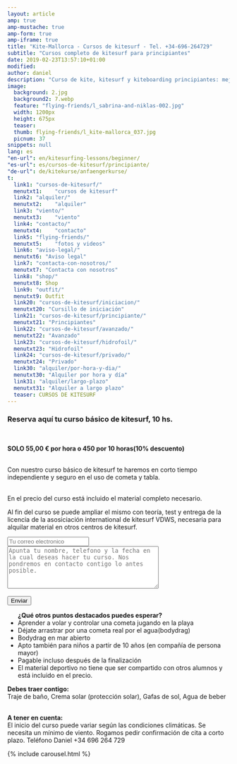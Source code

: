 ```yaml
---
layout: article
amp: true
amp-mustache: true
amp-form: true
amp-iframe: true
title: "Kite-Mallorca - Cursos de kitesurf - Tel. +34-696-264729"
subtitle: "Cursos completo de kitesurf para principiantes"
date: 2019-02-23T13:57:10+01:00
modified: 
author: daniel
description: "Curso de kite, kitesurf y kiteboarding principiantes: mejores precios, todo el material incluido, monitores certificados. Llama ahora"
image:
  background: 2.jpg
  background2: 7.webp
  feature: "flying-friends/l_sabrina-and-niklas-002.jpg"
  width: 1200px
  height: 675px
  teaser:
  thumb: flying-friends/l_kite-mallorca_037.jpg
  picnum: 37
snippets: null
lang: es
"en-url": en/kitesurfing-lessons/beginner/
"es-url": es/cursos-de-kitesurf/principiante/
"de-url": de/kitekurse/anfaengerkurse/
t:
  link1: "cursos-de-kitesurf/"
  menutxt1:    "cursos de kitesurf"
  link2: "alquiler/"
  menutxt2:    "alquiler"
  link3: "viento/"
  menutxt3:    "viento"
  link4: "contacto/"
  menutxt4:    "contacto"
  link5: "flying-friends/"
  menutxt5:    "fotos y videos"
  link6: "aviso-legal/"
  menutxt6: "Aviso legal"
  link7: "contacta-con-nosotros/"
  menutxt7: "Contacta con nosotros"
  link8: "shop/"
  menutxt8: Shop
  link9: "outfit/"
  menutxt9: Outfit
  link20: "cursos-de-kitesurf/iniciacion/"
  menutxt20: "Cursillo de iniciación"
  link21: "cursos-de-kitesurf/principiante/"
  menutxt21: "Principiantes"
  link22: "cursos-de-kitesurf/avanzado/"
  menutxt22: "Avanzado"
  link23: "cursos-de-kitesurf/hidrofoil/"
  menutxt23: "Hidrofoil"
  link24: "cursos-de-kitesurf/privado/"
  menutxt24: "Privado"
  link30: "alquiler/por-hora-y-dia/"
  menutxt30: "Alquiler por hora y día"
  link31: "alquiler/largo-plazo"
  menutxt31: "Alquiler a largo plazo"
  teaser: CURSOS DE KITESURF
---
```

<h3>Reserva aquí tu curso básico de kitesurf, 10 hs.</h3>
<br>
 
<strong>SOLO 55,00 € por hora o 450 por 10 horas(10% descuento)</strong><br><br>

Con nuestro curso básico de kitesurf te haremos en corto tiempo independiente y seguro en el uso de cometa y tabla.<br><br>

En el precio del curso está incluido el material completo necesario.<br>

Al fin del curso se puede ampliar el mismo con teoría, test y entrega de la licencia de la asosiciación international de kitesurf VDWS, necesaria para alquilar material en otros centros de kitesurf.<br>

<div class="item">
<form method="POST" action-xhr="https://formspree.io/team@kite-mallorca.com">
  <input type="email" name="_replyto" placeholder="Tu correo electronico" required>
  <input type="hidden" name="_subject" value="Encuesta de reserva para un curso de principiantes">
  <textarea name="body" cols="40" rows="6" placeholder="Apunta tu nombre, telefono y la fecha en la cual deseas hacer tu curso. Nos pondremos en contacto contigo lo antes posible."></textarea>
  <span></span><br><br>
  <input type="hidden" name="_next" value="{{ site.url }}/es/gracias">
  <input type="submit" value="Enviar">
</form>
<ul title="Otros puntos que destacan en el curso de kitesurf"><strong>¿Qué otros puntos destacados puedes esperar?</strong>
  <li>Aprender a volar y controlar una cometa jugando en la playa</li>
  <li>Déjate arrastrar por una cometa real por el agua(bodydrag)</li>
  <li>Bodydrag en mar abierto</li>
  <li>Apto también para niños a partir de 10 años (en compañía de persona mayor)</li>
  <li>Pagable incluso después de la finalización</li>
  <li>El material deportivo no tiene que ser compartido con otros alumnos y está incluido en el precio.</li>
</ul>

<span><strong>Debes traer contigo:</strong><br>
Traje de baño, Crema solar (protección solar), Gafas de sol, Agua de beber</span><br><br>

<span><strong>A tener en cuenta:</strong><br>
El inicio del curso puede variar según las condiciones climáticas. Se necesita un mínimo de viento. Rogamos pedir confirmación de cita a corto plazo. Teléfono Daniel +34 696 264 729</span>
</div>

{% include carousel.html %}
